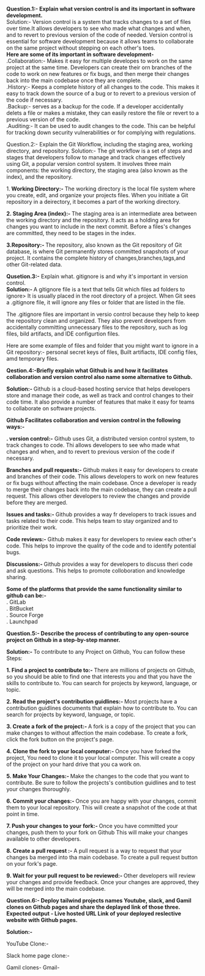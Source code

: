 <b>Question.1:- Explain what version control is and its important in software development.</b> <br>
Solution:- Version control is a system that tracks changes to a set of files over time.It allows developers to see who made what changes and when, and to revert to previous version of the code of needed. Version control is essential for software development because it allows teams to collaborate on the same project without stepping on each other's toes. <br>
<b> Here are some of its important in software development-</b> <br>
.Collaboration:- Makes it easy for multiple developes to work on the same project at the same time. Developers can create their orn branches of the code to work on new features or fix bugs, and then merge their changes back into the main codebase once they are complete. <br>
.History:- Keeps a complete history of all changes to the code. This makes it easy to track down the source of a bug or to revert to a previous version of the code if necessary.<br>
.Backup:- serves as a backup for the code. If a developer accidentally delets a file or makes a mistake, they can easily restore the file or revert to a previous version of the code.<br>
.Auditing:- It can be used to audit changes to the code. This can be helpful for tracking down security vulnerabilities or for complying with regulations.<br>

Question.2:- Explain the Git Workflow, including the staging area, working directory, and repository.
Solution:-  The git workflow is a set of steps and stages that developers follow to manage and track changes effectively using Git, a popular version control system. It involves three main components: the working directory, the staging area (also known as the index), and the repository.

1.<b> Working Directory:- </b> The working directory is the local file system where you create, edit, and organize your projects files. When you initiate a Git repository in a deirectory, it becomes a part of the working directory. <br>

<b> 2. Staging Area (index):- </b> The staging area is an intermediate area between the working directory and the repository. It acts as a holding area for changes you want to include in the next commit. Before a files's changes are committed, they need to be stages in the index.  <br>

<b> 3.Repository:- </b> The repository, also known as the Git repository of Git database, is where Git permanently stores committed snapshots of your project. It contains the complete history of changes,branches,tags,and other Git-related data. <br>

<b> Qusetion.3:-</b> Explain what. gitignore is and why it's important in version control. <br>
<b> Solution:- </b> A gitignore file is a text that tells Git which files ad folders to ignore> It is usually placed in the root directory of a project. When Git sees a .gitignore file, it will ignore any files or folder that are listed in the file. <br>

The .gitignore files are important in versio control because they help to keep the repository clean and organized. They also prevent developers from accidentally committing unnecessary files to the repository, such as log files, bild artifacts, and  IDE configurtion files.  <br>

Here are some example of files and folder that you might want to ignore in a Git repository:- personal secret keys of files, Built artifiacts, IDE config files, amd temporary files.  <br>

<b> Qestion.4:-Briefly explain what Github is and how it facilitates collaboration and version control also name some alternative to Github.  </b> <br>

<b>Solution:- </b> Github is a cloud-based hosting service that helps developers store and manage their code, as well as track and control changes to their code time. It also provide a number of features that make it easy for teams to collaborate on software projects. <br>

<b>  Github Facilitates collaboration and version control in the following ways:- </b> <br>

 <b> . version control:-</b> Github uses Git, a distributed version control system, to track changes to code. Thi allows developers to see who made what changes and when, and to revert to previous version of the code if necessary. <br>

 <b> Branches and pull requests:- </b> Github makes it easy for developers to create and branches of their code. This allows developers to work on new features or fix bugs without affecting the main codebase. Once a developer is ready to merge their changes back into the main codebase, they can create a pull request. This allows other developers to review the changes and provide before they are merged. <br>

 <b> Issues and tasks:- </b> Github provides a way fr developers to track issues and tasks related to their code. This helps team to stay organized and to prioritize their work. <br>

 <b> Code reviews:- </b> Github makes it easy for developers to review each other's code. This helps to improve the quality of the code and to identify potential bugs. <br>

 <b> Discussions:- </b> Github provides a way for developers to discuss theri code and ask questions. This helps to promote colloboration and knowledge sharing.  <br>

 <b> Some of the platforms that provide the same functionality similar to github can be:-  </b>   <br>
      . GitLab      <br>
      . BitBucket   <br>
      . Source Forge    <br>
      . Launchpad      <br>

 <b> Question.5:- Describe the process of contributing to any open-source project on Github in a step-by-step manner.</b> <br>

 <b>Solution:-  </b> To contribute to any Project on Github, You can follow these Steps:  <br>
 
 <b> 1. Find a project to contribute to:- </b>  There are millions of projects on Github, so you should be able to find one that interests you and that you have the skills to contribute to. You can search for projects by keyword, language, or topic.  <br>

 <b> 2. Read the project's contribution guidlines:- </b> Most projects have a contribution guidlines documents that explain how to contribute to. You can search for projects by keyword, language, or topic.<br>

 <b> 3. Create a fork of the project:-  </b> A fork is a copy of the project that you can make changes to without affection the main codebase. To create a fork, click the fork button on the project's page. <br>

 <b> 4. Clone the fork to your local computer:- </b> Once you have forked the project, You need to clone it to your local computer. This will create a copy of the project on your hard drive that you ca work on.  <br>

 <b> 5. Make Your Changes:- </b> Make the changes to the code that you want to contribute. Be sure to follow the projects's contibution guidlines and to test your changes thoroughly. <br>

 <b> 6. Commit your changes:- </b> Once you are happy with your changes, commit them to your local repository. This will create a snapshot of the code at that point in time.  <br>

 <b> 7. Push your changes to your fork:- </b> Once  you have committed your changes, push them to your fork on Github This will make your changes available to other developers.  <br>
 
 <b> 8. Create a pull request :-  </b> A pull request is a way to request that your changes ba merged into tha main codebase. To create a pull request button on your fork's page. <br>
  
 <b> 9. Wait for your pull request to be reviewed:- </b> Other developers will review your changes and provide feedback. Once your changes are approved, they will be merged into the main codebase. <br>


 <b> Question.6:- Deploy tailwind projects names Youtube, slack, and Gamil clones on Github pages and share the deplayed link of those three. Expected output - Live hosted URL Link of your deployed reslective website with Github pages.  </b>  <br>

 <b> Solution:- </b> 

 YouTube Clone:-   
 
 Slack home page clone:-

 Gamil clones- Gmail- 

 

 

 
 
 

 
 


 
 

 

 


